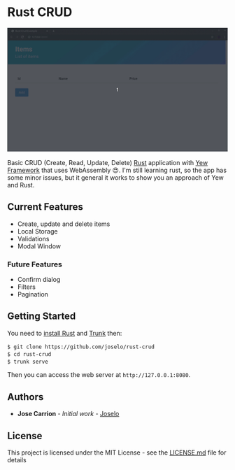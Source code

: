 # Rust CRUD

![Screenshot](screenshot.gif)

Basic CRUD (Create, Read, Update, Delete) [Rust] application with [Yew Framework] that uses WebAssembly :heart_eyes:.
I'm still learning rust, so the app has some minor issues, but it general it works to show you an approach of Yew and Rust.

[Rust]: https://www.rust-lang.org
[Yew Framework]: https://github.com/yewstack/yew

## Current Features

* Create, update and delete items
* Local Storage
* Validations
* Modal Window

### Future Features

* Confirm dialog
* Filters
* Pagination

## Getting Started

You need to [install Rust] and [Trunk] then:

```bash
$ git clone https://github.com/joselo/rust-crud
$ cd rust-crud
$ trunk serve
```

Then you can access the web server at `http://127.0.0.1:8080`.

[install Rust]: https://www.rust-lang.org/tools/install
[Trunk]: https://github.com/thedodd/trunk

## Authors

* **Jose Carrion** - *Initial work* - [Joselo](https://github.com/joselo)

## License

This project is licensed under the MIT License - see the [LICENSE.md](LICENSE.md) file for details
